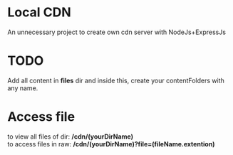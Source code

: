# Local CDN
An unnecessary project to create own cdn server with NodeJs+ExpressJs

# TODO
Add all content in <b>files</b> dir and inside this, create your contentFolders with any name.

# Access file
to view all files of dir: <b>/cdn/(yourDirName)</b> <br>
to access files in raw: <b>/cdn/(yourDirName)?file=(fileName.extention)</b>
